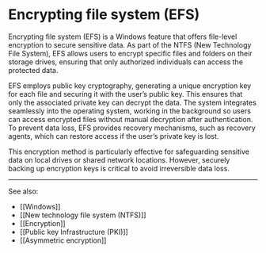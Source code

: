 
# Encrypting file system (EFS)

Encrypting file system (EFS) is a Windows feature that offers file-level encryption to secure sensitive data. As part of the NTFS (New Technology File System), EFS allows users to encrypt specific files and folders on their storage drives, ensuring that only authorized individuals can access the protected data.

EFS employs public key cryptography, generating a unique encryption key for each file and securing it with the user’s public key. This ensures that only the associated private key can decrypt the data. The system integrates seamlessly into the operating system, working in the background so users can access encrypted files without manual decryption after authentication. To prevent data loss, EFS provides recovery mechanisms, such as recovery agents, which can restore access if the user’s private key is lost.

This encryption method is particularly effective for safeguarding sensitive data on local drives or shared network locations. However, securely backing up encryption keys is critical to avoid irreversible data loss.

---

See also:

- [[Windows]]
- [[New technology file system (NTFS)]]
- [[Encryption]]
- [[Public key Infrastructure (PKI)]]
- [[Asymmetric encryption]]